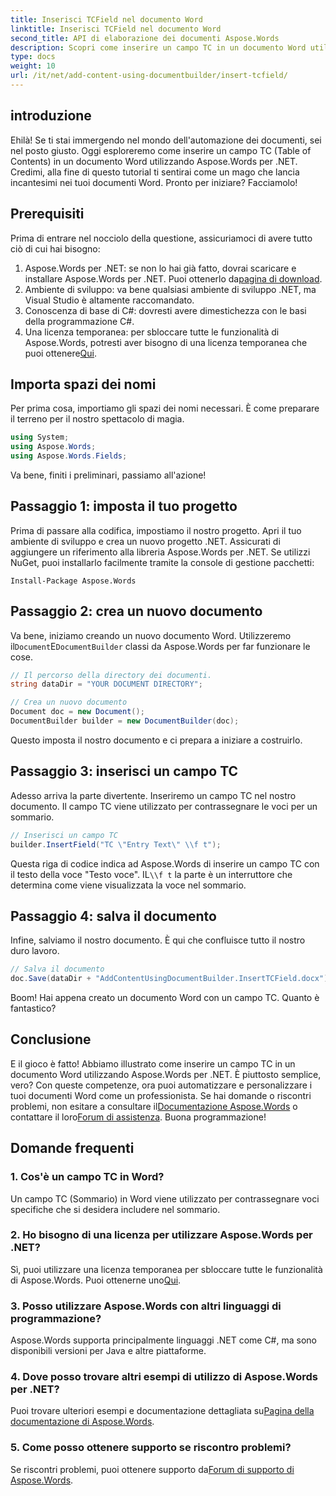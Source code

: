 ```yaml
---
title: Inserisci TCField nel documento Word
linktitle: Inserisci TCField nel documento Word
second_title: API di elaborazione dei documenti Aspose.Words
description: Scopri come inserire un campo TC in un documento Word utilizzando Aspose.Words per .NET. Segui la nostra guida passo passo per automatizzare i documenti senza problemi.
type: docs
weight: 10
url: /it/net/add-content-using-documentbuilder/insert-tcfield/
---
```

## introduzione

Ehilà! Se ti stai immergendo nel mondo dell'automazione dei documenti, sei nel posto giusto. Oggi esploreremo come inserire un campo TC (Table of Contents) in un documento Word utilizzando Aspose.Words per .NET. Credimi, alla fine di questo tutorial ti sentirai come un mago che lancia incantesimi nei tuoi documenti Word. Pronto per iniziare? Facciamolo!

## Prerequisiti

Prima di entrare nel nocciolo della questione, assicuriamoci di avere tutto ciò di cui hai bisogno:

1.  Aspose.Words per .NET: se non lo hai già fatto, dovrai scaricare e installare Aspose.Words per .NET. Puoi ottenerlo da[pagina di download](https://releases.aspose.com/words/net/).
2. Ambiente di sviluppo: va bene qualsiasi ambiente di sviluppo .NET, ma Visual Studio è altamente raccomandato.
3. Conoscenza di base di C#: dovresti avere dimestichezza con le basi della programmazione C#.
4.  Una licenza temporanea: per sbloccare tutte le funzionalità di Aspose.Words, potresti aver bisogno di una licenza temporanea che puoi ottenere[Qui](https://purchase.aspose.com/temporary-license/).

## Importa spazi dei nomi

Per prima cosa, importiamo gli spazi dei nomi necessari. È come preparare il terreno per il nostro spettacolo di magia.

```csharp
using System;
using Aspose.Words;
using Aspose.Words.Fields;
```

Va bene, finiti i preliminari, passiamo all'azione!

## Passaggio 1: imposta il tuo progetto

Prima di passare alla codifica, impostiamo il nostro progetto. Apri il tuo ambiente di sviluppo e crea un nuovo progetto .NET. Assicurati di aggiungere un riferimento alla libreria Aspose.Words per .NET. Se utilizzi NuGet, puoi installarlo facilmente tramite la console di gestione pacchetti:

```shell
Install-Package Aspose.Words
```

## Passaggio 2: crea un nuovo documento

 Va bene, iniziamo creando un nuovo documento Word. Utilizzeremo il`Document`E`DocumentBuilder` classi da Aspose.Words per far funzionare le cose.

```csharp
// Il percorso della directory dei documenti.
string dataDir = "YOUR DOCUMENT DIRECTORY";

// Crea un nuovo documento
Document doc = new Document();
DocumentBuilder builder = new DocumentBuilder(doc);
```

Questo imposta il nostro documento e ci prepara a iniziare a costruirlo.

## Passaggio 3: inserisci un campo TC

Adesso arriva la parte divertente. Inseriremo un campo TC nel nostro documento. Il campo TC viene utilizzato per contrassegnare le voci per un sommario.

```csharp
// Inserisci un campo TC
builder.InsertField("TC \"Entry Text\" \\f t");
```

 Questa riga di codice indica ad Aspose.Words di inserire un campo TC con il testo della voce "Testo voce". IL`\\f t` la parte è un interruttore che determina come viene visualizzata la voce nel sommario.

## Passaggio 4: salva il documento

Infine, salviamo il nostro documento. È qui che confluisce tutto il nostro duro lavoro.

```csharp
// Salva il documento
doc.Save(dataDir + "AddContentUsingDocumentBuilder.InsertTCField.docx");
```

Boom! Hai appena creato un documento Word con un campo TC. Quanto è fantastico?

## Conclusione

 E il gioco è fatto! Abbiamo illustrato come inserire un campo TC in un documento Word utilizzando Aspose.Words per .NET. È piuttosto semplice, vero? Con queste competenze, ora puoi automatizzare e personalizzare i tuoi documenti Word come un professionista. Se hai domande o riscontri problemi, non esitare a consultare il[Documentazione Aspose.Words](https://reference.aspose.com/words/net/) o contattare il loro[Forum di assistenza](https://forum.aspose.com/c/words/8). Buona programmazione!

## Domande frequenti

### 1. Cos'è un campo TC in Word?

Un campo TC (Sommario) in Word viene utilizzato per contrassegnare voci specifiche che si desidera includere nel sommario.

### 2. Ho bisogno di una licenza per utilizzare Aspose.Words per .NET?

 Sì, puoi utilizzare una licenza temporanea per sbloccare tutte le funzionalità di Aspose.Words. Puoi ottenerne uno[Qui](https://purchase.aspose.com/temporary-license/).

### 3. Posso utilizzare Aspose.Words con altri linguaggi di programmazione?

Aspose.Words supporta principalmente linguaggi .NET come C#, ma sono disponibili versioni per Java e altre piattaforme.

### 4. Dove posso trovare altri esempi di utilizzo di Aspose.Words per .NET?

 Puoi trovare ulteriori esempi e documentazione dettagliata su[Pagina della documentazione di Aspose.Words](https://reference.aspose.com/words/net/).

### 5. Come posso ottenere supporto se riscontro problemi?

 Se riscontri problemi, puoi ottenere supporto da[Forum di supporto di Aspose.Words](https://forum.aspose.com/c/words/8).
